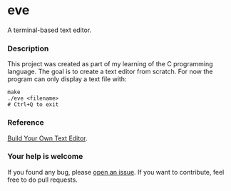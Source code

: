 eve
===

A terminal-based text editor.

### Description

This project was created as part of my learning of the C programming language.
The goal is to create a text editor from scratch. For now the program can only
display a text file with:
```shell
make
./eve <filename>
# Ctrl+Q to exit
```

### Reference

[Build Your Own Text Editor](https://viewsourcecode.org/snaptoken/kilo).

### Your help is welcome

If you found any bug, please [open an issue](https://github.com/cezelot/eve/issues/new).
If you want to contribute, feel free to do pull requests.
